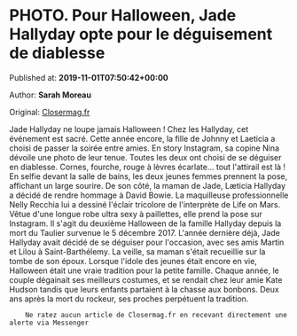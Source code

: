 
# PHOTO. Pour Halloween, Jade Hallyday opte pour le déguisement de diablesse

Published at: **2019-11-01T07:50:42+00:00**

Author: **Sarah Moreau**

Original: [Closermag.fr](https://www.closermag.fr/people/photo-pour-halloween-jade-hallyday-opte-pour-le-deguisement-de-diablesse-1043289)

Jade Hallyday ne loupe jamais Halloween ! Chez les Hallyday, cet événement est sacré. Cette année encore, la fille de Johnny et Laeticia a choisi de passer la soirée entre amies. En story Instagram, sa copine Nina dévoile une photo de leur tenue. Toutes les deux ont choisi de se déguiser en diablesse. Cornes, fourche, rouge à lèvres écarlate... tout l'attirail est là ! En selfie devant la salle de bains, les deux jeunes femmes prennent la pose, affichant un large sourire.
De son côté, la maman de Jade, Læticia Hallyday a décidé de rendre hommage à David Bowie. La maquilleuse professionnelle Nelly Recchia lui a dessiné l'éclair tricolore de l'interprète de Life on Mars. Vêtue d'une longue robe ultra sexy à paillettes, elle prend la pose sur Instagram.
Il s'agit du deuxième Halloween de la famille Hallyday depuis la mort du Taulier survenue le 5 décembre 2017. L'année dernière déjà, Jade Hallyday avait décidé de se déguiser pour l'occasion, avec ses amis Martin et Lilou à Saint-Barthélemy. La veille, sa maman s'était recueillie sur la tombe de son époux.
Lorsque l'idole des jeunes était encore en vie, Halloween était une vraie tradition pour la petite famille. Chaque année, le couple dégainait ses meilleurs costumes, et se rendait chez leur amie Kate Hudson tandis que leurs enfants partaient à la chasse aux bonbons. Deux ans après la mort du rockeur, ses proches perpétuent la tradition.

        Ne ratez aucun article de Closermag.fr en recevant directement une alerte via Messenger
      
